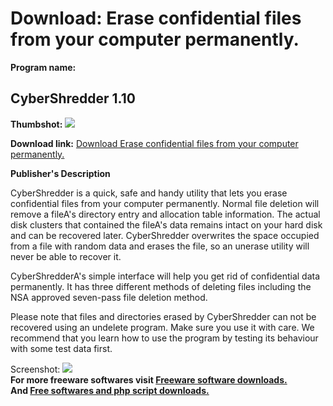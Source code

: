 # Download: Erase confidential files from your computer permanently.

**Program name:**

## CyberShredder 1.10

  
**Thumbshot:** ![](http://www.freewarefiles.com/screenshot/cybershredder106_md.gif)   
  
**Download link:** [Download Erase confidential files from your computer permanently.](http://freesoftwares.boysofts.com/CyberShredder_program_16252.html)  
  


**Publisher's Description**  
  


CyberShredder is a quick, safe and handy utility that lets you erase confidential files from your computer permanently. Normal file deletion will remove a fileA's directory entry and allocation table information. The actual disk clusters that contained the fileA's data remains intact on your hard disk and can be recovered later. CyberShredder overwrites the space occupied from a file with random data and erases the file, so an unerase utility will never be able to recover it. 

CyberShredderA's simple interface will help you get rid of confidential data permanently. It has three different methods of deleting files including the NSA approved seven-pass file deletion method.

Please note that files and directories erased by CyberShredder can not be recovered using an undelete program. Make sure you use it with care. We recommend that you learn how to use the program by testing its behaviour with some test data first. 

  
  
Screenshot: ![](http://www.freewarefiles.com/screenshot/cybershredder106.gif)   
**For more freeware softwares visit [Freeware software downloads.](http://freesoftwares.boysofts.com/)**   
**And [Free softwares and php script downloads.](http://www.boysofts.com/)**
